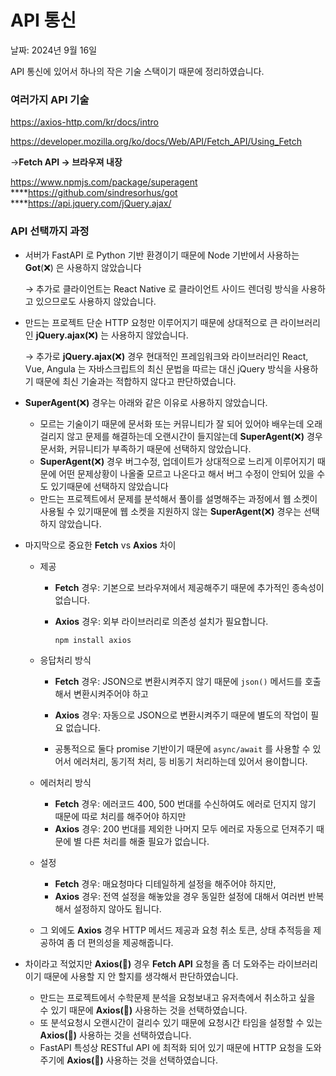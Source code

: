 # API 통신

날짜: 2024년 9월 16일

API 통신에 있어서 하나의 작은 기술 스택이기 때문에 정리하였습니다.

### 여러가지 API 기술

https://axios-http.com/kr/docs/intro

https://developer.mozilla.org/ko/docs/Web/API/Fetch_API/Using_Fetch

→**Fetch API → 브라우져 내장**

https://www.npmjs.com/package/superagent
****https://github.com/sindresorhus/got
****https://api.jquery.com/jQuery.ajax/

### API 선택까지 과정

- 서버가 FastAPI 로 Python 기반 환경이기 때문에 Node 기반에서 사용하는 **Got**(❌) 은 사용하지 않았습니다
    
    → 추가로 클라이언트는 React Native 로 클라이언트 사이드 렌더링 방식을 사용하고 있으므로도 사용하지 않았습니다.
    
- 만드는 프로젝트 단순 HTTP 요청만 이루어지기 때문에 상대적으로 큰 라이브러리인 **jQuery.ajax(**❌**)** 는 사용하지 않았습니다.
    
    → 추가로  **jQuery.ajax(**❌**)** 경우 현대적인 프레임워크와 라이브러리인 React, Vue, Angula 는 자바스크립트의 최신 문법을 따르는 대신 jQuery 방식을 사용하기 때문에 최신 기술과는 적합하지 않다고 판단하였습니다.
    
- **SuperAgent(**❌**)** 경우는 아래와 같은 이유로 사용하지 않았습니다.
    - 모르는 기술이기 때문에 문서화 또는 커뮤니티가 잘 되어 있어야 배우는데 오래걸리지 않고 문제를 해결하는데 오랜시간이 들지않는데 **SuperAgent(**❌**)** 경우 문서화, 커뮤니티가 부족하기 때문에 선택하지 않았습니다.
    - **SuperAgent(**❌**)** 경우 버그수정, 업데이트가 상대적으로 느리게 이루어지기 때문에 어떤 문제상황이 나올줄 모르고 나온다고 해서 버그 수정이 안되어 있을 수도 있기때문에 선택하지 않았습니다
    - 만드는 프로젝트에서 문제를 분석해서 풀이를 설명해주는 과정에서 웹 소켓이 사용될 수 있기때문에 웹 소켓을 지원하지 않는 **SuperAgent(**❌**)** 경우는 선택하지 않았습니다.
- 마지막으로 중요한 **Fetch** vs **Axios** 차이
    - 제공
        - **Fetch** 경우: 기본으로 브라우져에서 제공해주기 때문에 추가적인 종속성이 없습니다.
        - **Axios** 경우: 외부 라이브러리로 의존성 설치가 필요합니다.
            
            ```jsx
            npm install axios
            ```
            
    - 응답처리 방식
        - **Fetch** 경우: JSON으로 변환시켜주지 않기 때문에 `json()` 메서드를 호출해서 변환시켜주어야 하고
        - **Axios** 경우: 자동으로 JSON으로 변환시켜주기 때문에 별도의 작업이 필요 없습니다.
        
        - 공통적으로 둘다 promise 기반이기 때문에 `async/await` 를 사용할 수 있어서 에러처리, 동기적 처리, 등 비동기 처리하는데 있어서 용이합니다.
    - 에러처리 방식
        - **Fetch** 경우: 에러코드 400, 500 번대를 수신하여도 에러로 던지지 않기 때문에 따로 처리를 해주어야 하지만
        - **Axios** 경우:  200 번대를 제외한 나머지 모두 에러로 자동으로 던져주기 때문에 별 다른 처리를 해줄 필요가 없습니다.
    - 설정
        - **Fetch** 경우: 매요청마다 디테일하게 설정을 해주어야 하지만,
        - **Axios** 경우: 전역 설정을 해놓았을 경우 동일한 설정에 대해서 여러번 반복해서 설정하지 않아도 됩니다.
    - 그 외에도 **Axios** 경우 HTTP 메서드 제공과 요청 취소 토큰, 상태 추적등을 제공하여 좀 더 편의성을 제공해줍니다.
- 차이라고 적었지만 **Axios(👑)**  경우 **Fetch API** 요청을 좀 더 도와주는 라이브러리이기 때문에 사용할 지 안 할지를 생각해서 판단하였습니다.
    - 만드는 프로젝트에서 수학문제 분석을 요청보내고 유저측에서 취소하고 싶을 수 있기 때문에 **Axios(👑)**  사용하는 것을 선택하였습니다.
    - 또 분석요청시 오랜시간이 걸리수 있기 때문에 요청시간 타임을 설정할 수 있는 **Axios(👑)**  사용하는 것을 선택하였습니다.
    - FastAPI 특성상 RESTful API 에 최적화 되어 있기 때문에 HTTP 요청을 도와주기에 **Axios(👑)** 사용하는 것을 선택하였습니다.